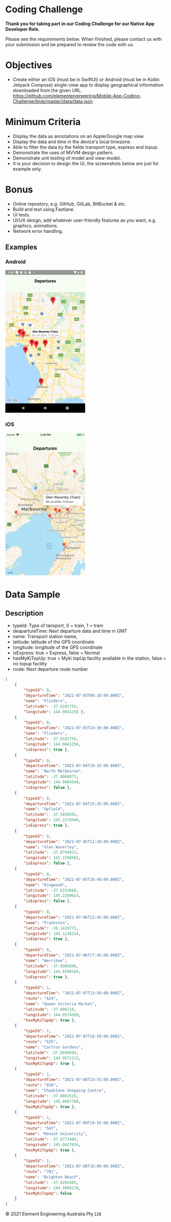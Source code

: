 # Coding Challenge
**Thank you for taking part in our Coding Challenge for our Native App Developer Role.** 

Please see the requirements below. When finished, please contact us with your submission and be prepared to review the code with us.

# Objectives
- Create either an iOS (must be in SwiftUI) or Android (must be in Kotlin Jetpack Compose) single-view app to display geographical information downloaded from the given URL. https://github.com/elementengineering/Mobile-App-Coding-Challenge/blob/master/data/data.json 

# Minimum Criteria
- Display the data as annotations on an Apple/Google map view.
- Display the data and time in the device's local timezone.
- Able to filter the data by the fields transport type, express and topup.
- Demonstrate the uses of MVVM design pattern.
- Demonstrate unit testing of model and view-model.
- It is your decision to design the UI, the screenshots below are just for example only.

# Bonus
- Online repostory, e.g. GitHub, GitLab, BitBucket & etc.
- Build and test using Fastlane.
- UI tests.
- UI/UX design, add whatever user-friendly features as you want, e.g. graphics, animations.
- Network error handling.

## Examples
### Android
<img src="screenshots/android/map_marker.png" width="250">

### iOS
<img src="screenshots/ios/map_marker.png" width="250">

# Data Sample
## Description
- typeId: Type of tansport, 0 = train, 1 = tram
- deapartureTime: Next departure data and time in GMT
- name: Transport station name,
- latitude: latitude of the GPS coordinate
- longitude: longitude of the GPS coordinate
- isExpress: true = Express, false = Normal
- hasMyKiTopUp: true = Myki topUp facility available in the station, false = no topup facility
- route: Next departure route number
```json
[
    {
        "typeId": 0,
        "departureTime": "2021-07-03T09:10:00.000Z",
        "name": "Flinders",
        "latitude": -37.8181755,
        "longitude": 144.9661256 },
    {
        "typeId": 0,
        "departureTime": "2021-07-03T14:30:00.000Z",
        "name": "Flinders",
        "latitude": -37.8181755,
        "longitude": 144.9661256,
        "isExpress": true },
    {
        "typeId": 0,
        "departureTime": "2021-07-04T10:15:00.000Z",
        "name": "North Melbourne",
        "latitude": -37.8068073,
        "longitude": 144.9404548,
        "isExpress": false },
    {
        "typeId": 0,
        "departureTime": "2021-07-04T15:35:00.000Z",
        "name": "Upfield",
        "latitude": -37.5856691,
        "longitude": 145.2270446,
        "isExpress": true },
    {
        "typeId": 0,
        "departureTime": "2021-07-05T11:20:00.000Z",
        "name": "Glen Waverley",
        "latitude": -37.8794913,
        "longitude": 145.1598501,
        "isExpress": false },
    {
        "typeId": 0,
        "departureTime": "2021-07-05T16:40:00.000Z",
        "name": "Ringwood",
        "latitude": -37.8153668,
        "longitude": 145.2269614,
        "isExpress": false },
    {
        "typeId": 0,
        "departureTime": "2021-07-06T12:45:00.000Z",
        "name": "Frankston",
        "latitude": -38.1429773,
        "longitude": 145.1238214,
        "isExpress": true },
    {
        "typeId": 0,
        "departureTime": "2021-07-06T17:45:00.000Z",
        "name": "Werribee",
        "latitude": -37.8985846,
        "longitude": 144.6590184,
        "isExpress": true },
    {
        "typeId": 1,
        "departureTime": "2021-07-07T13:50:00.000Z",
        "route": "624",
        "name": "Queen Victoria Market",
        "latitude": -37.806718,
        "longitude": 144.9574589,
        "hasMyKiTopUp": true },
    {
        "typeId": 1,
        "departureTime": "2021-07-07T18:50:00.000Z",
        "route": "625",
        "name": "Carlton Gardens",
        "latitude": -37.8049684,
        "longitude": 144.9572112,
        "hasMyKiTopUp": true },
    {
        "typeId": 1,
        "departureTime": "2021-07-08T14:55:00.000Z",
        "route": "820",
        "name": "Chadstone Shopping Centre",
        "latitude": -37.8862515,
        "longitude": 145.0807788,
        "hasMyKiTopUp": true },
    {
        "typeId": 1,
        "departureTime": "2021-07-09T19:55:00.000Z",
        "route": "543",
        "name": "Monash University",
        "latitude": -37.8771484,
        "longitude": 145.0427026,
        "hasMyKiTopUp": true },
    {
        "typeId": 1,
        "departureTime": "2021-07-08T16:00:00.000Z",
        "route": "701",
        "name": "Brighton Beach",
        "latitude": -37.9265405,
        "longitude": 144.9868176,
        "hasMyKiTopUp": false
    }
]
```

© 2021 Element Engineering Australia Pty Ltd
